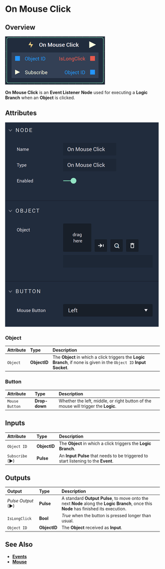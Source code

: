 # On Mouse Click

## Overview

![The On Mouse Click Node.](../../../.gitbook/assets/onmouseclicknode.png)

**On Mouse Click** is an **Event Listener** **Node** used for executing a **Logic Branch** when an **Object** is clicked.

## Attributes

![The On Mouse Click Node Attributes.](../../../.gitbook/assets/onmouseclickattributes.png)

### Object

| Attribute | Type | Description |
| :--- | :--- | :--- |
| `Object` | **ObjectID** | The **Object** in which a click triggers the **Logic Branch**, if none is given in the `Object ID` **Input Socket**. |

### Button

| Attribute | Type | Description |
| :--- | :--- | :--- |
| `Mouse Button` | **Drop-down** | Whether the left, middle, or right button of the mouse will trigger the **Logic**. |

## Inputs

| Attribute | Type | Description |
| :--- | :--- | :--- |
| `Object ID` | **ObjectID** | The **Object** in which a click triggers the **Logic Branch**. |
| `Subscribe` (►)|**Pulse** | An **Input Pulse** that needs to be triggered to start listening to the **Event**. |

## Outputs

| Output | Type | Description |
| :--- | :--- | :--- |
| _Pulse Output_ \(►\) | **Pulse** | A standard **Output Pulse**, to move onto the next **Node** along the **Logic Branch**, once this **Node** has finished its execution. |
| `IsLongClick` | **Bool** | _True_ when the button is pressed longer than usual. |
| `Object ID` | **ObjectID** | The **Object** received as **Input**. |

## See Also

* [**Events**](../)
* [**Mouse**](./)

